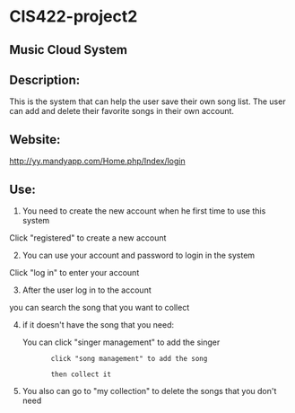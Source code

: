 # CIS422-project2

## Music Cloud System
 
## Description:
  This is the system that can help the user save their own song list. The user can add and delete their favorite songs in their own account.
  
## Website:
  http://yy.mandyapp.com/Home.php/Index/login
  
## Use:
  
 1. You need to create the new account when he first time to use this system
   
   Click "registered" to create a new account
   
 2. You can use your account and password to login in the system
   
   Click "log in" to enter your account
   
 3. After the user log in to the account
   
   you can search the song that you want to collect
   
 4. if it doesn't have the song that you need:
       
       You can click "singer management" to add the singer
               
               click "song management" to add the song
               
               then collect it
               
 5. You also can go to "my collection" to delete the songs that you don't need
